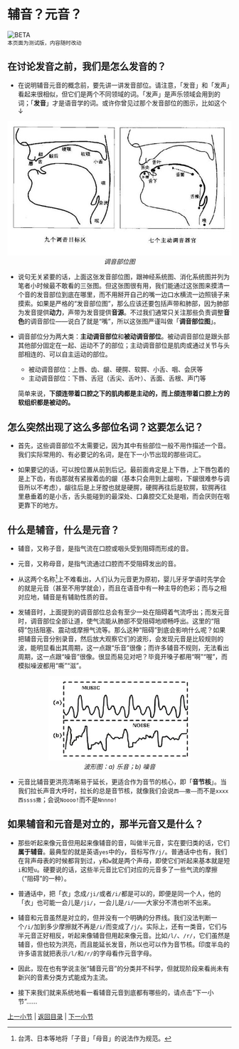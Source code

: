 # 辅音？元音？

![BETA](https://placehold.co/200x30/27f/fff.png?text=BETA)\
`本页面为测试版，内容随时改动`

## 在讨论发音之前，我们是怎么发音的？

- 在说明辅音元音的概念前，要先讲一讲发音部位。请注意，「发音」和「发声」看起来很相似，但它们是两个不同领域的词。「发声」是声乐领域会用到的词；「**发音**」才是语音学的词。或许你曾见过那个发音部位的图示，比如这个↓

<p align="center">
  <img src="illusts/articulatory-organs.jpg" alt="articulatory organs">
  <br><em>调音部位图</em>
</p>

- 说句无关紧要的话，上面这张发音部位图，跟神经系统图、消化系统图并列为笔者小时候最不敢看的三张图。但这张图很有用，我们能通过这张图来摸清一个音的发音部位到底在哪里，而不用掰开自己的嘴一边口水横流一边照镜子来摸索。如果是严格的“发音部位图”，那么应该还要包括声带和肺部，因为肺部为发音提供**动力**，声带为发音提供**音源**。不过我们通常只关注那些负责调整**音色**的调音部位——说白了就是“嘴”，所以这张图严谨叫做「**调音部位图**」。

- 调音部位分为两大类：**主动调音部位**和**被动调音部位**。被动调音部位是跟头部其他部分固定在一起、运动不了的部位；主动调音部位是肌肉或通过关节与头部相连的、可以自主运动的部位。

  - 被动调音部位：上唇、齿、龈、硬腭、软腭、小舌、咽、会厌等
  - 主动调音部位：下唇、舌冠（舌尖、舌叶）、舌面、舌根、声门等

  简单来说，**下颌连带着口腔之下的肌肉都是主动的，而上颌连带着口腔上方的软组织都是被动的。**

## 怎么突然出现了这么多部位名词？这要怎么记？

- 首先，这些调音部位不太需要记，因为其中有些部位一般不用作描述一个音。我们实际常用的、有必要记的名词，是在下一小节出现的那些词汇。

- 如果要记的话，可以按位置从前到后记。最前面肯定是上下唇，上下唇包着的是上下齿，有齿那就有紧挨着齿的龈（基本只会用到上龈啦，下龈很难参与调音所以不考虑），龈往后是上牙膛也就是硬腭，硬腭再往后是软腭，软腭再往里悬垂着的是小舌，舌头能碰到的最深处、口鼻腔交汇处是咽，而会厌则在咽更靠下的地方。

## 什么是辅音，什么是元音？

- 辅音，又称子音，是指气流在口腔或咽头受到阻碍而形成的音。

- 元音，又称母音，是指气流通过口腔而不受阻碍发出的音。

- 从这两个名称[^1]上不难看出，人们认为元音更为原初，婴儿牙牙学语时先学会的就是元音（甚至不用学就会），而且在语音中有一种主导的色彩；而与之相对应地，辅音是有辅助性质的音。

- 发辅音时，上面提到的调音部位总会有至少一处在阻碍着气流呼出；而发元音时，调音部位全部让道，使气流能从肺部不受阻碍地顺畅呼出。这里的“阻碍”包括阻塞、震动或摩擦气流等。那么这种“阻碍”到底会影响什么呢？如果把辅音元音分别录音，然后放大观察它们的波形，会发现元音是比较规则的波，能明显看出其周期，这一点跟“乐音”很像；而许多辅音不规则，无法看出周期，这一点跟“噪音”很像。很显而易见对吧？毕竟开嗓子都用“啊”“喔”，而模拟噪波都用“嘶”“滋”。

<p align="center">
  <img src="illusts/music-and-noise.jpg" alt="music and noise">
  <br><em>波形图：a) 乐音；b) 噪音</em>
</p>

- 元音比辅音更洪亮清晰易于延长，更适合作为音节的核心，即「**音节核**」。当我们拉长声音大呼时，拉长的总是音节核，就像我们会说`西——撒——`而不是`xxxx西ssss撒`；会说`Noooo!`而不是`Nnnno!`

## 如果辅音和元音是对立的，那半元音又是什么？

- 那些听起来像元音但用起来像辅音的音，叫做半元音，实在要归类的话，它们**属于辅音**。最典型的就是英语`yes`中的`y`，音标写作`/j/`。普通话中也有，我们在背声母表的时候都背到过，`y`和`w`就是两个声母，即使它们听起来基本就是短`i`和短`u`。硬要说的话，这些半元音比它们对应的元音多了一些气流的摩擦（“阻碍”的一种）。

- 普通话中，把「衣」念成`/ji/`或者`/i/`都是可以的，即便是同一个人，他的「衣」也可能一会儿是`/ji/`，一会儿是`/i/`——大家分不清也听不出来。

- 辅音和元音虽然是对立的，但并没有一个明确的分界线。我们没法判断一个`/i/`加到多少摩擦就不再是`/i/`而变成了`/j/`。实际上，还有一类音，它们与半元音正好相反，听起来像辅音但用起来像元音。比如`/l/`、`/r/`，它们虽然是辅音，但也较为洪亮，而且能延长发音，所以也可以作为音节核。印度半岛的许多语言就把表示`/l/`和`/r/`的字母看作元音字母。

- 因此，现在也有学说主张“辅音元音”的分类并不科学，但就现阶段来看尚未有新兴的音素分类方式能成为主流。

- 接下来我们就来系统地看一看辅音元音到底都有哪些的，请点击“下一小节”……

[上一小节](starting-from-english.md) | [返回目录](../README.md) | [下一小节](ipa.md)

[^1]: 台湾、日本等地将「子音」「母音」的说法作为规范。
